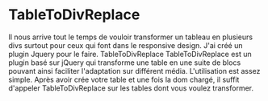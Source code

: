 TableToDivReplace
=================

Il nous arrive tout le temps de vouloir transformer un tableau en plusieurs divs surtout pour ceux qui font dans le responsive design. J'ai créé un plugin Jquery pour le faire. TableToDivReplace TableToDivReplace est un plugin basé sur jQuery qui transforme une table en une suite de blocs pouvant ainsi faciliter l'adaptation sur différent média.  L'utilisation est assez simple. Après avoir crée votre table et une fois la dom chargé, il suffit d'appeler TableToDivReplace sur les tables dont vous voulez transformer.
